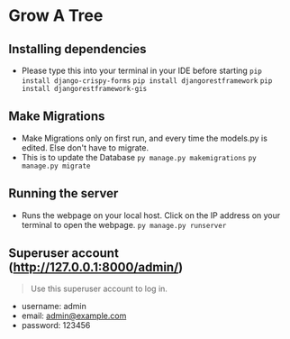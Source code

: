 # Grow A Tree

## Installing dependencies
- Please type this into your terminal in your IDE before starting
`pip install django-crispy-forms`
`pip install djangorestframework`
`pip install djangorestframework-gis`

## Make Migrations
- Make Migrations only on first run, and every time the models.py is edited. Else don't have to migrate.
- This is to update the Database
`py manage.py makemigrations`
`py manage.py migrate`

## Running the server
- Runs the webpage on your local host. Click on the IP address on your terminal to open the webpage.
`py manage.py runserver`

## Superuser account (http://127.0.0.1:8000/admin/)
> Use this superuser account to log in.
- username: admin
- email: admin@example.com
- password: 123456
